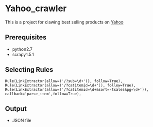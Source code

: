 # Yahoo_crawler

This is a project for clawing best selling products on [Yahoo](https://tw.buy.yahoo.com/)

## Prerequisites

* python2.7
* scrapy1.5.1

## Selecting Rules
```
Rule(LinkExtractor(allow=('/?sub=\d+')), follow=True),
Rule(LinkExtractor(allow=('/?catitemid=\d+')), follow=True),
Rule(LinkExtractor(allow=('/?catitemid=\d+&sort=-tsales&pg=\d+')), callback='parse_item',follow=True),
```
## Output
* JSON file

